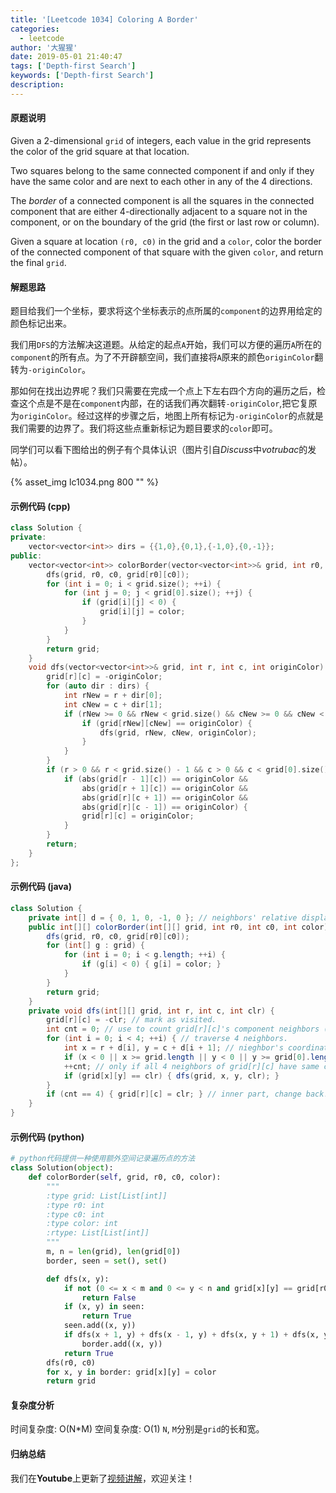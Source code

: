 ```yaml
---
title: '[Leetcode 1034] Coloring A Border'
categories:
  - leetcode
author: '大猩猩'
date: 2019-05-01 21:40:47
tags: ['Depth-first Search']
keywords: ['Depth-first Search']
description:
---
```

#### 原题说明
Given a 2-dimensional `grid` of integers, each value in the grid represents the color of the grid square at that location.

Two squares belong to the same connected component if and only if they have the same color and are next to each other in any of the 4 directions.

The *border* of a connected component is all the squares in the connected component that are either 4-directionally adjacent to a square not in the component, or on the boundary of the grid (the first or last row or column).

Given a square at location `(r0, c0)` in the grid and a `color`, color the border of the connected component of that square with the given `color`, and return the final `grid`.
<!--more-->

#### 解题思路
题目给我们一个坐标，要求将这个坐标表示的点所属的`component`的边界用给定的颜色标记出来。

我们用`DFS`的方法解决这道题。从给定的起点`A`开始，我们可以方便的遍历`A`所在的`component`的所有点。为了不开辟额空间，我们直接将`A`原来的颜色`originColor`翻转为`-originColor`。

那如何在找出边界呢？我们只需要在完成一个点上下左右四个方向的遍历之后，检查这个点是不是在`component`内部，在的话我们再次翻转`-originColor`,把它复原为`originColor`。经过这样的步骤之后，地图上所有标记为`-originColor`的点就是我们需要的边界了。我们将这些点重新标记为题目要求的`color`即可。

同学们可以看下图给出的例子有个具体认识（图片引自*Discuss*中*votrubac*的发帖）。

{% asset_img lc1034.png 800 "" %}
#### 示例代码 (cpp)
```cpp
class Solution {
private:
    vector<vector<int>> dirs = {{1,0},{0,1},{-1,0},{0,-1}};
public:
    vector<vector<int>> colorBorder(vector<vector<int>>& grid, int r0, int c0, int color) {
        dfs(grid, r0, c0, grid[r0][c0]);
        for (int i = 0; i < grid.size(); ++i) {
            for (int j = 0; j < grid[0].size(); ++j) {
                if (grid[i][j] < 0) {
                    grid[i][j] = color;
                }
            }
        }
        return grid;
    }
    void dfs(vector<vector<int>>& grid, int r, int c, int originColor) {
        grid[r][c] = -originColor;
        for (auto dir : dirs) {
            int rNew = r + dir[0];
            int cNew = c + dir[1];
            if (rNew >= 0 && rNew < grid.size() && cNew >= 0 && cNew < grid[0].size()) {
                if (grid[rNew][cNew] == originColor) {
                    dfs(grid, rNew, cNew, originColor);
                }
            }
        }
        if (r > 0 && r < grid.size() - 1 && c > 0 && c < grid[0].size() - 1) {
            if (abs(grid[r - 1][c]) == originColor &&
                abs(grid[r + 1][c]) == originColor &&
                abs(grid[r][c + 1]) == originColor &&
                abs(grid[r][c - 1]) == originColor) {
                grid[r][c] = originColor;
            }
        }
        return;
    }
};
```

#### 示例代码 (java)
```java
class Solution {
    private int[] d = { 0, 1, 0, -1, 0 }; // neighbors' relative displacements.
    public int[][] colorBorder(int[][] grid, int r0, int c0, int color) {
        dfs(grid, r0, c0, grid[r0][c0]);
        for (int[] g : grid) {
            for (int i = 0; i < g.length; ++i) {
                if (g[i] < 0) { g[i] = color; }
            }
        }
        return grid;
    }
    private void dfs(int[][] grid, int r, int c, int clr) {
        grid[r][c] = -clr; // mark as visited.
        int cnt = 0; // use to count grid[r][c]'s component neighbors (same color as itself).
        for (int i = 0; i < 4; ++i) { // traverse 4 neighbors.
            int x = r + d[i], y = c + d[i + 1]; // nieghbor's coordinates.
            if (x < 0 || x >= grid.length || y < 0 || y >= grid[0].length || Math.abs(grid[x][y]) != clr) { continue; } // out of grid or not same component.
            ++cnt; // only if all 4 neighbors of grid[r][c] have same color as itself, it is on inner part.
            if (grid[x][y] == clr) { dfs(grid, x, y, clr); }
        }
        if (cnt == 4) { grid[r][c] = clr; } // inner part, change back.
    }
}
```

#### 示例代码 (python)
```python
# python代码提供一种使用额外空间记录遍历点的方法
class Solution(object):
    def colorBorder(self, grid, r0, c0, color):
        """
        :type grid: List[List[int]]
        :type r0: int
        :type c0: int
        :type color: int
        :rtype: List[List[int]]
        """
        m, n = len(grid), len(grid[0])
        border, seen = set(), set()

        def dfs(x, y):
            if not (0 <= x < m and 0 <= y < n and grid[x][y] == grid[r0][c0]): 
                return False
            if (x, y) in seen: 
                return True
            seen.add((x, y))
            if dfs(x + 1, y) + dfs(x - 1, y) + dfs(x, y + 1) + dfs(x, y - 1) < 4: 
                border.add((x, y))
            return True
        dfs(r0, c0)
        for x, y in border: grid[x][y] = color
        return grid
```

#### 复杂度分析
时间复杂度: O(N\*M)
空间复杂度: O(1)
`N`, `M`分别是`grid`的长和宽。
#### 归纳总结
我们在**Youtube**上更新了[视频讲解](https://youtu.be/zcbFn8DH0PU)，欢迎关注！